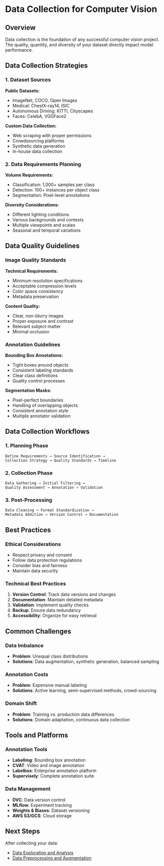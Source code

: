 # Data Collection for Computer Vision

## Overview

Data collection is the foundation of any successful computer vision project. The quality, quantity, and diversity of your dataset directly impact model performance.

## Data Collection Strategies

### 1. Dataset Sources

**Public Datasets:**
- ImageNet, COCO, Open Images
- Medical: ChestX-ray14, ISIC
- Autonomous Driving: KITTI, Cityscapes
- Faces: CelebA, VGGFace2

**Custom Data Collection:**
- Web scraping with proper permissions
- Crowdsourcing platforms
- Synthetic data generation
- In-house data collection

### 2. Data Requirements Planning

**Volume Requirements:**
- Classification: 1,000+ samples per class
- Detection: 100+ instances per object class
- Segmentation: Pixel-level annotations

**Diversity Considerations:**
- Different lighting conditions
- Various backgrounds and contexts
- Multiple viewpoints and scales
- Seasonal and temporal variations

## Data Quality Guidelines

### Image Quality Standards

**Technical Requirements:**
- Minimum resolution specifications
- Acceptable compression levels
- Color space consistency
- Metadata preservation

**Content Quality:**
- Clear, non-blurry images
- Proper exposure and contrast
- Relevant subject matter
- Minimal occlusion

### Annotation Guidelines

**Bounding Box Annotations:**
- Tight boxes around objects
- Consistent labeling standards
- Clear class definitions
- Quality control processes

**Segmentation Masks:**
- Pixel-perfect boundaries
- Handling of overlapping objects
- Consistent annotation style
- Multiple annotator validation

## Data Collection Workflows

### 1. Planning Phase

```
Define Requirements → Source Identification → 
Collection Strategy → Quality Standards → Timeline
```

### 2. Collection Phase

```
Data Gathering → Initial Filtering → 
Quality Assessment → Annotation → Validation
```

### 3. Post-Processing

```
Data Cleaning → Format Standardization → 
Metadata Addition → Version Control → Documentation
```

## Best Practices

### Ethical Considerations

- Respect privacy and consent
- Follow data protection regulations
- Consider bias and fairness
- Maintain data security

### Technical Best Practices

1. **Version Control**: Track data versions and changes
2. **Documentation**: Maintain detailed metadata
3. **Validation**: Implement quality checks
4. **Backup**: Ensure data redundancy
5. **Accessibility**: Organize for easy retrieval

## Common Challenges

### Data Imbalance
- **Problem**: Unequal class distributions
- **Solutions**: Data augmentation, synthetic generation, balanced sampling

### Annotation Costs
- **Problem**: Expensive manual labeling
- **Solutions**: Active learning, semi-supervised methods, crowd-sourcing

### Domain Shift
- **Problem**: Training vs. production data differences
- **Solutions**: Domain adaptation, continuous data collection

## Tools and Platforms

### Annotation Tools
- **LabelImg**: Bounding box annotation
- **CVAT**: Video and image annotation
- **Labelbox**: Enterprise annotation platform
- **Supervisely**: Complete annotation suite

### Data Management
- **DVC**: Data version control
- **MLflow**: Experiment tracking
- **Weights & Biases**: Dataset versioning
- **AWS S3/GCS**: Cloud storage

## Next Steps

After collecting your data:
- [Data Exploration and Analysis](./data-exploration-analysis.md)
- [Data Preprocessing and Augmentation](./data-preprocessing-augmentation.md)
